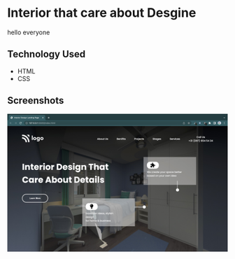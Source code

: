 
# Interior that care about Desgine

hello everyone


## Technology Used

 - HTML
 - CSS

## Screenshots

![App Screenshot](Screenshot%202022-10-29%20at%2003.03.59.jpg)

